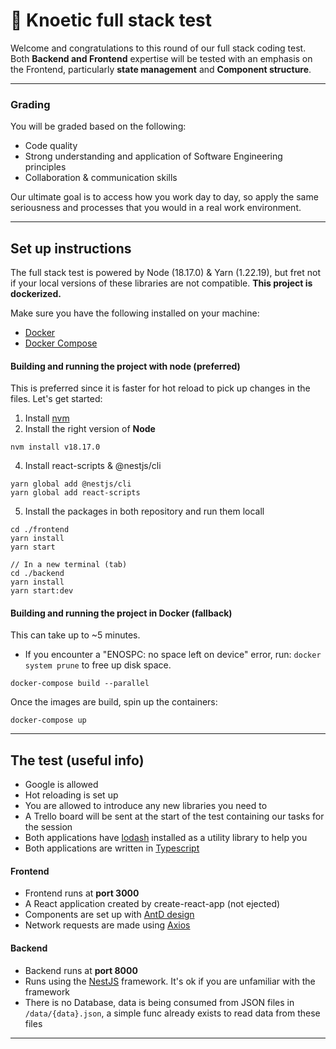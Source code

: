 # 🎉 Knoetic full stack test

Welcome and congratulations to this round of our full stack coding test. Both **Backend and Frontend** expertise will be tested with an emphasis on the Frontend, particularly **state management** and **Component structure**.

---

### Grading

You will be graded based on the following:

- Code quality
- Strong understanding and application of Software Engineering principles
- Collaboration & communication skills

Our ultimate goal is to access how you work day to day, so apply the same seriousness and processes that you would in a real work environment.

---

## Set up instructions

The full stack test is powered by Node (18.17.0) & Yarn (1.22.19), but fret not if your local versions of these libraries are not compatible. **This project is dockerized.**

Make sure you have the following installed on your machine:

- [Docker](https://www.docker.com/)
- [Docker Compose](https://docs.docker.com/compose/install/)

#### Building and running the project with node (preferred)

This is preferred since it is faster for hot reload to pick up changes in the files. Let's get started:

1. Install [nvm](https://github.com/nvm-sh/nvm)
2. Install the right version of **Node**

```
nvm install v18.17.0
```

4. Install react-scripts & @nestjs/cli

```
yarn global add @nestjs/cli
yarn global add react-scripts
```

5. Install the packages in both repository and run them locall

```
cd ./frontend
yarn install
yarn start

// In a new terminal (tab)
cd ./backend
yarn install
yarn start:dev
```

#### Building and running the project in Docker (fallback)

This can take up to ~5 minutes.

- If you encounter a "ENOSPC: no space left on device" error, run: `docker system prune` to free up disk space.

```
docker-compose build --parallel
```

Once the images are build, spin up the containers:

```
docker-compose up
```

---

## The test (useful info)

- Google is allowed
- Hot reloading is set up
- You are allowed to introduce any new libraries you need to
- A Trello board will be sent at the start of the test containing our tasks for the session
- Both applications have [lodash](https://lodash.com/) installed as a utility library to help you
- Both applications are written in [Typescript](https://www.typescriptlang.org/)

#### Frontend

- Frontend runs at **port 3000**
- A React application created by create-react-app (not ejected)
- Components are set up with [AntD design](https://ant.design/)
- Network requests are made using [Axios](https://axios-http.com/docs/intro)

#### Backend

- Backend runs at **port 8000**
- Runs using the [NestJS](https://nestjs.com/) framework. It's ok if you are unfamiliar with the framework
- There is no Database, data is being consumed from JSON files in `/data/{data}.json`, a simple func already exists to read data from these files

---
